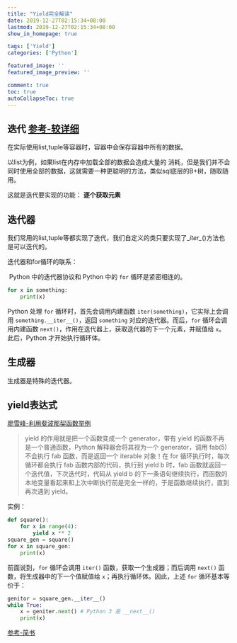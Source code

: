 ```yaml
---
title: "Yield完全解读"
date: 2019-12-27T02:15:34+08:00
lastmod: 2019-12-27T02:15:34+08:00
show_in_homepage: true

tags: ['Yield']
categories: ['Python']

featured_image: ''
featured_image_preview: ''

comment: true
toc: true
autoCollapseToc: true
---
```


<!--more-->

## 迭代   [参考-较详细](https://liam.page/2017/06/30/understanding-yield-in-python/)

在实际使用list,tuple等容器时，容器中会保存容器中所有的数据。

以list为例，如果list在内存中加载全部的数据会造成大量的 消耗，但是我们并不会同时使用全部的数据，这就需要一种更聪明的方法，类似sql底层的B+树，随取随用。

这就是迭代要实现的功能： **逐个获取元素**

## 迭代器

我们常用的list,tuple等都实现了迭代，我们自定义的类只要实现了\__iter\__()方法也是可以迭代的。

迭代器和for循环的联系：

​	Python 中的迭代器协议和 Python 中的 `for` 循环是紧密相连的。

```python
for x in something:  
	print(x)
```

Python 处理 `for` 循环时，首先会调用内建函数 `iter(something)`，它实际上会调用 `something.__iter__()`，返回 `something` 对应的迭代器。而后，`for` 循环会调用内建函数 `next()`，作用在迭代器上，获取迭代器的下一个元素，并赋值给 `x`。此后，Python 才开始执行循环体。

## 生成器

生成器是特殊的迭代器。

## yield表达式

[廖雪峰-利用斐波那契函数举例](https://www.ibm.com/developerworks/cn/opensource/os-cn-python-yield/index.html)

> yield 的作用就是把一个函数变成一个 generator，带有 yield 的函数不再是一个普通函数，Python 解释器会将其视为一个 generator，调用 fab(5) 不会执行 fab 函数，而是返回一个 iterable 对象！在 for 循环执行时，每次循环都会执行 fab 函数内部的代码，执行到 yield b 时，fab 函数就返回一个迭代值，下次迭代时，代码从 yield b 的下一条语句继续执行，而函数的本地变量看起来和上次中断执行前是完全一样的，于是函数继续执行，直到再次遇到 yield。

实例：

```python
def square():
    for x in range(4):
        yield x ** 2
square_gen = square()
for x in square_gen:
    print(x)
```

前面说到，`for` 循环会调用 `iter()` 函数，获取一个生成器；而后调用 `next()` 函数，将生成器中的下一个值赋值给 `x`；再执行循环体。因此，上述 `for` 循环基本等价于：

```python
genitor = square_gen.__iter__()
while True:
    x = geniter.next() # Python 3 是 __next__()
    print(x)
```

[参考-简书](https://www.jianshu.com/p/d09778f4e055)

